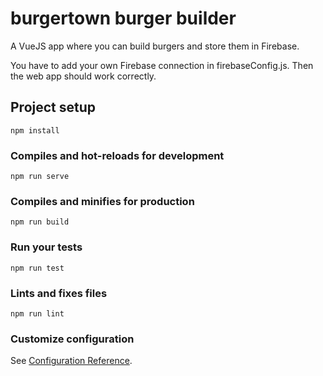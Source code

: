 # burgertown burger builder

A VueJS app where you can build burgers and store them in Firebase.

You have to add your own Firebase connection in firebaseConfig.js. Then the web app should work correctly.

## Project setup
```
npm install
```

### Compiles and hot-reloads for development
```
npm run serve
```

### Compiles and minifies for production
```
npm run build
```

### Run your tests
```
npm run test
```

### Lints and fixes files
```
npm run lint
```

### Customize configuration
See [Configuration Reference](https://cli.vuejs.org/config/).
